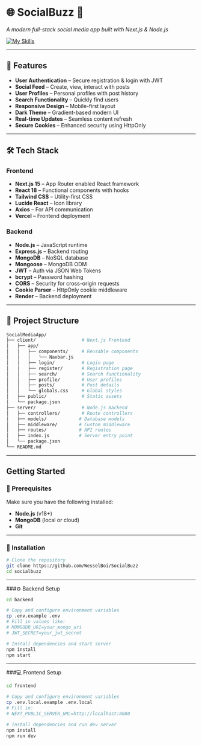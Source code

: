 # 🌐 SocialBuzz 🚀  
*A modern full-stack social media app built with Next.js & Node.js*

[![My Skills](https://skillicons.dev/icons?i=nextjs,js,react,tailwind,nodejs,express,mongo,vercel,github,postman)](https://skillicons.dev)

---
## 🌟 Features

- **User Authentication** – Secure registration & login with JWT
- **Social Feed** – Create, view, interact with posts
- **User Profiles** – Personal profiles with post history
- **Search Functionality** – Quickly find users
- **Responsive Design** – Mobile-first layout
- **Dark Theme** – Gradient-based modern UI
- **Real-time Updates** – Seamless content refresh
- **Secure Cookies** – Enhanced security using HttpOnly

---

## 🛠️ Tech Stack

### Frontend

- **Next.js 15** – App Router enabled React framework  
- **React 18** – Functional components with hooks  
- **Tailwind CSS** – Utility-first CSS  
- **Lucide React** – Icon library  
- **Axios** – For API communication  
- **Vercel** – Frontend deployment  

### Backend



- **Node.js** – JavaScript runtime  
- **Express.js** – Backend routing  
- **MongoDB** – NoSQL database  
- **Mongoose** – MongoDB ODM  
- **JWT** – Auth via JSON Web Tokens  
- **bcrypt** – Password hashing  
- **CORS** – Security for cross-origin requests  
- **Cookie Parser** – HttpOnly cookie middleware  
- **Render** – Backend deployment

---

## 📁 Project Structure

```bash
SocialMediaApp/
├── client/                 # Next.js Frontend
│   ├── app/
│   │   ├── components/     # Reusable components
│   │   │   └── Navbar.js
│   │   ├── login/          # Login page
│   │   ├── register/       # Registration page
│   │   ├── search/         # Search functionality
│   │   ├── profile/        # User profiles
│   │   ├── posts/          # Post details
│   │   └── globals.css     # Global styles
│   ├── public/             # Static assets
│   └── package.json
├── server/                 # Node.js Backend
│   ├── controllers/        # Route controllers 
│   ├── models/            # Database models
│   ├── middleware/        # Custom middleware
│   ├── routes/            # API routes
│   ├── index.js           # Server entry point
│   └── package.json
└── README.md
```
---

##  Getting Started

### 🔧 Prerequisites

Make sure you have the following installed:

- **Node.js** (v18+)
- **MongoDB** (local or cloud)
- **Git**

---

### 🔨 Installation

```bash
# Clone the repository
git clone https://github.com/WesselBoi/SocialBuzz
cd socialbuzz
```

---
###⚙️ Backend Setup

```bash
cd backend

# Copy and configure environment variables
cp .env.example .env
# Fill in values like:
# MONGODB_URI=your_mongo_uri
# JWT_SECRET=your_jwt_secret

# Install dependencies and start server
npm install
npm start
```
---
###💻 Frontend Setup

```bash
cd frontend

# Copy and configure environment variables
cp .env.local.example .env.local
# Fill in:
# NEXT_PUBLIC_SERVER_URL=http://localhost:8080

# Install dependencies and run dev server
npm install
npm run dev

```


